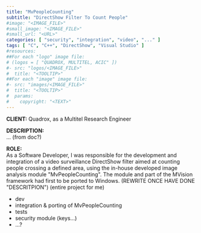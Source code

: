 ```yaml
---
title: "MvPeopleCounting"
subtitle: "DirectShow Filter To Count People"
#image: "<IMAGE_FILE>"
#small_image: "<IMAGE_FILE>"
#small_url: "<URL>"
categories: [ "security", "integration", "video", "..." ]
tags: [ "C", "C++", "DirectShow", "Visual Studio" ]
#resources:
##For each "logo" image file:
# (logos = [ "QUADROX, MULTITEL, ACIC" ])
#- src: "logos/<IMAGE_FILE>"
#  title: "<TOOLTIP>"
##For each "image" image file:
#- src: "images/<IMAGE_FILE>"
#  title: "<TOOLTIP>"
#  params:
#    copyright: "<TEXT>"
---
```


<b>CLIENT:</b> Quadrox, as a Multitel Research Engineer<br>

<b>DESCRIPTION:</b><br>
... (from doc?)

<b>ROLE:</b><br>
As a Software Developer, I was responsible for the development and integration of a video surveillance DirectShow filter aimed at counting people crossing a defined area, using the in-house developed image analysis module "MvPeopleCounting".
The module and part of the MVision framework had first to be ported to Windows.
(REWRITE ONCE HAVE DONE "DESCRITPION")
(entire project for me)
- dev
- integration & porting of MvPeopleCounting
- tests
- security module (keys...)
- ...?
